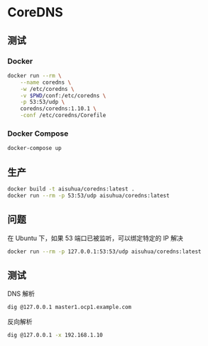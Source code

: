 # CoreDNS

## 测试

### Docker

```sh
docker run --rm \
    --name coredns \
    -w /etc/coredns \
    -v $PWD/conf:/etc/coredns \
    -p 53:53/udp \
    coredns/coredns:1.10.1 \
    -conf /etc/coredns/Corefile
```

### Docker Compose

```sh
docker-compose up
```

## 生产

```sh
docker build -t aisuhua/coredns:latest .
docker run --rm -p 53:53/udp aisuhua/coredns:latest
```

## 问题

在 Ubuntu 下，如果 53 端口已被监听，可以绑定特定的 IP 解决

```sh
docker run --rm -p 127.0.0.1:53:53/udp aisuhua/coredns:latest
```

## 测试

DNS 解析

```sh
dig @127.0.0.1 master1.ocp1.example.com
```

反向解析

```sh
dig @127.0.0.1 -x 192.168.1.10
```
